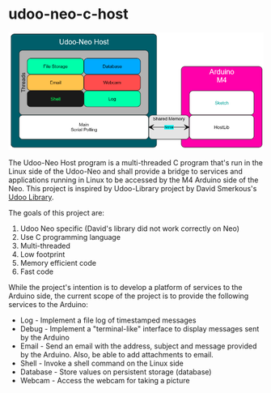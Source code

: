 # udoo-neo-c-host

![image](Udoo-Neo_Host.png)

The Udoo-Neo Host program is a multi-threaded C program that's run in the Linux side of the Udoo-Neo and shall provide a bridge to services and applications running in Linux to be accessed by the M4 Arduino side of the Neo. This project is inspired by Udoo-Library project by David Smerkous's [Udoo Library](https://github.com/smerkousdavid/Udoo-Library).

The goals of this project are:

1. Udoo Neo specific (David's library did not work correctly on Neo)
2. Use C programming language
2. Multi-threaded
3. Low footprint
4. Memory efficient code
5. Fast code

While the project's intention is to develop a platform of services to the Arduino side, the current scope of the project is to provide the following services to the Arduino:

* Log - Implement a file log of timestamped messages
* Debug - Implement a "terminal-like" interface to display messages sent by the Arduino
* Email - Send an email with the address, subject and message provided by the Arduino. Also, be able to add attachments to email.
* Shell - Invoke a shell command on the Linux side
* Database - Store values on persistent storage (database)
* Webcam - Access the webcam for taking a picture
